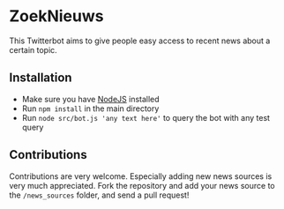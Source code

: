 # ZoekNieuws

This Twitterbot aims to give people easy access to recent news about a certain topic.

## Installation

- Make sure you have [NodeJS](https://nodejs.org/en/) installed
- Run `npm install` in the main directory
- Run `node src/bot.js 'any text here'` to query the bot with any test query

## Contributions

Contributions are very welcome. Especially adding new news sources is very much appreciated.
Fork the repository and add your news source to the `/news_sources` folder, and send a pull request!

